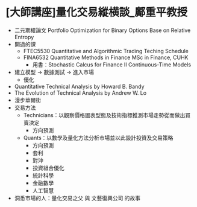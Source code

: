 # [大師講座]量化交易縱横談_鄺重平教授

- 二元期權論文 Portfolio Optimization for Binary Options Base on Relative Entropy
- 開過的課 
    - FTEC5530 Quantitative and Algorithmic Trading Teching Schedule
    - FINA6532 Quantitative Methods in Finance MSc in Finance, CUHK
        - 用書：Stochastic Calcus for Finance II Continuous-Time Models
- 建立模型 -> 數據測試 -> 進入市場
    - 優化
- Quantitative Technical Analysis by Howard B. Bandy
- The Evolution of Technical Analysis by Andrew W. Lo
- 漫步華爾街
- 交易方法
    - Technicians：以觀察價格圖表型態及技術指標推測市場走勢從而做出買賣決定
        - 方向預測
    - Quants：以數學及量化方法分析市場並以此設計投資及交易策略
        - 方向預測
        - 套利
        - 對沖
        - 投資組合優化
        - 統計科學
        - 金融數學
        - 人工智慧
- 洞悉市場的人：量化交易之父 與 文藝復興公司 的故事